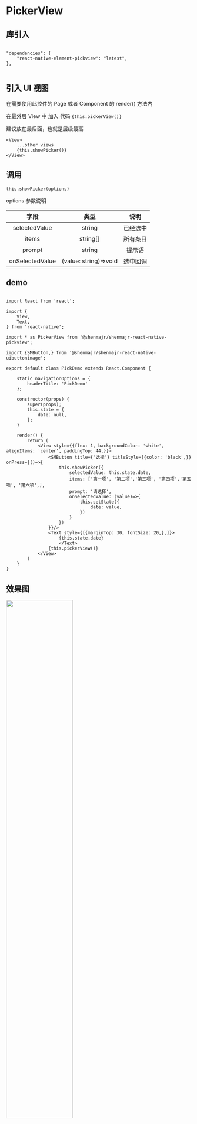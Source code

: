 # PickerView

## 库引入

```

"dependencies": {
    "react-native-element-pickview": "latest",
},
  
```



## 引入 UI 视图

在需要使用此控件的 Page 或者 Component 的 render() 方法内

在最外层 View 中 加入 代码 `{this.pickerView()}`

建议放在最后面，也就是层级最高




```
<View>
	...other views
	{this.showPicker()}
</View>
```

## 调用

```
this.showPicker(options)
```

options 参数说明

|字段|类型|说明|
|:--:|:--:|:--:|
|selectedValue|string|已经选中|
|items|string[]|所有条目|
|prompt|string|提示语|
|onSelectedValue|(value: string)=>void|选中回调|

## demo


```

import React from 'react';

import {
    View,
    Text,
} from 'react-native';

import * as PickerView from '@shenmajr/shenmajr-react-native-pickview';

import {SMButton,} from '@shenmajr/shenmajr-react-native-uibuttonimage';

export default class PickDemo extends React.Component {

    static navigationOptions = {
        headerTitle: 'PickDemo'
    };

    constructor(props) {
        super(props);
        this.state = {
            date: null,
        };
    }

    render() {
        return (
            <View style={{flex: 1, backgroundColor: 'white', alignItems: 'center', paddingTop: 44,}}>
                <SMButton title={'选择'} titleStyle={{color: 'black',}} onPress={()=>{
                    this.showPicker({
                        selectedValue: this.state.date,
                        items: ['第一项', '第二项','第三项', '第四项','第五项', '第六项',],
                        prompt: '请选择',
                        onSelectedValue: (value)=>{
                            this.setState({
                                date: value,
                            })
                        }
                    })
                }}/>
                <Text style={[{marginTop: 30, fontSize: 20,},]}>
                    {this.state.date}
                    </Text>
                {this.pickerView()}
            </View>
        )
    }
}
```

## 效果图

<image width='60%' src='./ReadMeSource/IMG_80DB35EC0626-1.jpg'/>